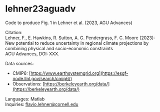 # lehner23aguadv

Code to produce Fig. 1 in Lehner et al. (2023, AGU Advances)
  
Citation:  
Lehner, F., E. Hawkins, R. Sutton, A. G. Pendergrass, F. C. Moore (2023):  
New potential to reduce uncertainty in regional climate projections by combining physical and socio-economic constraints  
AGU Advances, DOI: XXX. 
  
Data sources: 
  - CMIP6: [https://www.earthsystemgrid.org](https://esgf-node.llnl.gov/search/cmip6/)
  - Observations: [https://berkeleyearth.org/data/](https://berkeleyearth.org/data/)  

Languages: Matlab  
Inquiries: flavio.lehner@cornell.edu
